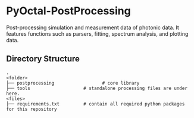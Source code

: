 # PyOctal-PostProcessing

Post-processing simulation and measurement data of photonic data. It features functions such as parsers, fitting, spectrum analysis, and plotting data.

## Directory Structure
```
.
<folder>
├── postprocessing                  # core library
├── tools                    # standalone processing files are under here.
<files>
├── requirements.txt         # contain all required python packages for this repository
```

